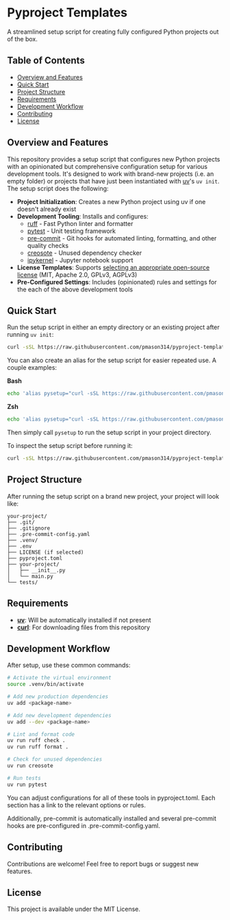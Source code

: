 # Pyproject Templates <!-- omit in toc -->

A streamlined setup script for creating fully configured Python projects out of the box.

## Table of Contents <!-- omit in toc -->
- [Overview and Features](#overview-and-features)
- [Quick Start](#quick-start)
- [Project Structure](#project-structure)
- [Requirements](#requirements)
- [Development Workflow](#development-workflow)
- [Contributing](#contributing)
- [License](#license)

## Overview and Features

This repository provides a setup script that configures new Python projects with an opinionated but comprehensive configuration setup for various development tools.  It's designed to work with brand-new projects (i.e. an empty folder) or projects that have just been instantiated with [uv](https://docs.astral.sh/uv/)'s `uv init`.  The setup script does the following:
- **Project Initialization**: Creates a new Python project using uv if one doesn't already exist
- **Development Tooling**: Installs and configures:
  - [ruff](https://github.com/astral-sh/ruff) - Fast Python linter and formatter
  - [pytest](https://pytest.org/) - Unit testing framework
  - [pre-commit](https://pre-commit.com/) - Git hooks for automated linting, formatting, and other quality checks
  - [creosote](https://github.com/fredrikaverpil/creosote) - Unused dependency checker
  - [ipykernel](https://ipython.readthedocs.io/en/stable/install/kernel_install.html) - Jupyter notebook support
- **License Templates**: Supports [selecting an appropriate open-source license](https://choosealicense.com/licenses/) (MIT, Apache 2.0, GPLv3, AGPLv3)
- **Pre-Configured Settings**: Includes (opinionated) rules and settings for the each of the above development tools

## Quick Start

Run the setup script in either an empty directory or an existing project after running `uv init`:
```bash
curl -sSL https://raw.githubusercontent.com/pmason314/pyproject-templates/main/src/setup.sh -o setup.sh && sh setup.sh
```

You can also create an alias for the setup script for easier repeated use.  A couple examples:

**Bash**

```bash
echo 'alias pysetup="curl -sSL https://raw.githubusercontent.com/pmason314/pyproject-templates/main/src/setup.sh -o setup.sh && sh setup.sh"' >> ~/.bashrc && source ~/.bashrc
```

**Zsh**

```bash
echo 'alias pysetup="curl -sSL https://raw.githubusercontent.com/pmason314/pyproject-templates/main/src/setup.sh -o setup.sh && sh setup.sh"' >> ~/.zshrc && source ~/.zshrc
```

Then simply call `pysetup` to run the setup script in your project directory.

To inspect the setup script before running it:
```bash
curl -sSL https://raw.githubusercontent.com/pmason314/pyproject-templates/main/src/setup.sh | less -R
```

## Project Structure

After running the setup script on a brand new project, your project will look like:

```
your-project/
├── .git/
├── .gitignore
├── .pre-commit-config.yaml
├── .venv/
├── .env
├── LICENSE (if selected)
├── pyproject.toml
├── your-project/
│   ├── __init__.py
│   └── main.py
└── tests/
```

## Requirements

- [**uv**](https://docs.astral.sh/uv/): Will be automatically installed if not present
- [**curl**](https://curl.se/): For downloading files from this repository

## Development Workflow

After setup, use these common commands:

```bash
# Activate the virtual environment
source .venv/bin/activate

# Add new production dependencies
uv add <package-name>

# Add new development dependencies
uv add --dev <package-name>

# Lint and format code
uv run ruff check .
uv run ruff format .

# Check for unused dependencies
uv run creosote

# Run tests
uv run pytest
```

You can adjust configurations for all of these tools in pyproject.toml.  Each section has a link to the relevant options or rules.

Additionally, pre-commit is automatically installed and several pre-commit hooks are pre-configured in .pre-commit-config.yaml.  

## Contributing

Contributions are welcome! Feel free to report bugs or suggest new features.

## License

This project is available under the MIT License.
